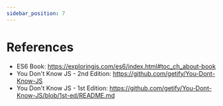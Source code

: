 ```yaml
---
sidebar_position: 7
---
```


# References

- ES6 Book: <https://exploringjs.com/es6/index.html#toc_ch_about-book>
- You Don't Know JS - 2nd Edition: <https://github.com/getify/You-Dont-Know-JS>
- You Don't Know JS - 1st Edition: <https://github.com/getify/You-Dont-Know-JS/blob/1st-ed/README.md>
